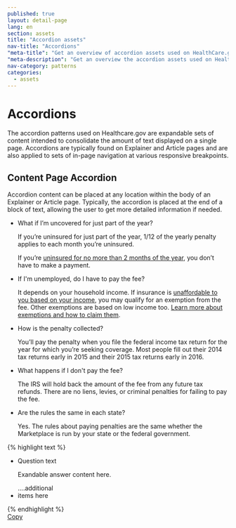 ```yaml
---
published: true
layout: detail-page
lang: en
section: assets
title: "Accordion assets"
nav-title: "Accordions"
"meta-title": "Get an overview of accordion assets used on HealthCare.gov"
"meta-description": "Get an overview the accordion assets used on HealthCare.gov."
nav-category: patterns
categories:
  - assets
---
```


# Accordions

<div class="intro">
The accordion patterns used on Healthcare.gov are expandable sets of content intended to consolidate the amount of text displayed on a single page. Accordions are typically found on Explainer and Article pages and are also applied to sets of in-page navigation at various responsive breakpoints.
</div>

<div class="hr"></div>

## Content Page Accordion

Accordion content can be placed at any location within the body of an Explainer or Article page. Typically, the accordion is placed at the end of a block of text, allowing the user to get more detailed information if needed.

<div class="code-wrapper">
	<div class="preview row">
		<div id="faq-container">
		  	<ul class="faq">
		        <li class="faq-question">
		          <a role="tab" tabindex="0" aria-expanded="false" data-target="#answer-1" data-toggle="collapse" class="question serif collapsed" id="question-1" aria-selected="false"><span aria-hidden="true" class="glyphicon glyphicon-chevron-right"></span>What if I’m uncovered for just part of the year?</a>
		          <div aria-describedby="question-1" id="answer-1" class="answer collapse">
		            <div class="qcontent"><p>If you’re uninsured for just part of the year, 1/12 of the yearly penalty applies to each month you’re uninsured.</p>
						<p>If you’re <a href="/exemptions-tool/#/results/details/short-gap">uninsured for no more than 2 months of the year</a>, you don’t have to make a payment.</p>
					</div>
		          </div>
		        </li>
		        <li class="faq-question">
		          <a role="tab" tabindex="0" aria-expanded="false" data-target="#answer-2" data-toggle="collapse" class="question serif collapsed" id="question-2" aria-selected="false"><span aria-hidden="true" class="glyphicon glyphicon-chevron-right"></span>If I'm unemployed, do I have to pay the fee?</a>
		          <div aria-describedby="question-2" id="answer-2" class="answer collapse">
		            <div class="qcontent"><p>It depends on your household income. If insurance is <a href="/exemptions-tool/#/results/details/marketplace-affordability">unaffordable to you based on your income</a>, you may qualify for an exemption from the fee. Other exemptions are based on low income too. <a href="/fees-exemptions/exemptions-from-the-fee/">Learn more about exemptions and how to claim them</a>.</p>
					</div>
		          </div>
		        </li>
		        <li class="faq-question">
		          <a role="tab" tabindex="0" aria-expanded="false" data-target="#answer-3" data-toggle="collapse" class="question serif collapsed" id="question-3" aria-selected="false"><span aria-hidden="true" class="glyphicon glyphicon-chevron-right"></span>How is the penalty collected?</a>
		          <div aria-describedby="question-3" id="answer-3" class="answer collapse">
		            <div class="qcontent"><p>You’ll pay the penalty when you file the federal income tax return for the year for which you’re seeking coverage. Most people fill out their 2014 tax returns early in 2015 and their 2015 tax returns early in 2016.</p>
					</div>
		          </div>
		        </li>
		        <li class="faq-question">
		          <a role="tab" tabindex="0" aria-expanded="false" data-target="#answer-4" data-toggle="collapse" class="question serif collapsed" id="question-4" aria-selected="false"><span aria-hidden="true" class="glyphicon glyphicon-chevron-right"></span>What happens if I don't pay the fee?</a>
		          <div aria-describedby="question-4" id="answer-4" class="answer collapse">
		            <div class="qcontent"><p>The IRS will hold back the amount of the fee from any future tax refunds. There are no liens, levies, or criminal penalties for failing to pay the fee.</p>
					</div>
		          </div>
		        </li>
		        <li class="faq-question">
		          <a role="tab" tabindex="0" aria-expanded="false" data-target="#answer-5" data-toggle="collapse" class="question serif collapsed" id="question-5" aria-selected="false"><span aria-hidden="true" class="glyphicon glyphicon-chevron-right"></span>Are the rules the same in each state?</a>
		          <div aria-describedby="question-5" id="answer-5" class="answer collapse">
		            <div class="qcontent"><p>Yes. The rules about paying penalties are the same whether the Marketplace is run by your state or the federal government.</p>
					</div>
		          </div>
		        </li>
			</ul>
		</div>	
	</div>
	<div id="accordion-code">
		{% highlight text %}
<div id="faq-container">
	<ul class="faq">
		<li class="faq-question">
			<a role="tab" tabindex="0" aria-expanded="false" data-target="#answer-1" data-toggle="collapse" class="question serif collapsed" id="question-1" aria-selected="false"><span aria-hidden="true" class="glyphicon glyphicon-chevron-right"></span>Question text</a>
			<div aria-describedby="question-1" id="answer-1" class="answer collapse">
				<div class="qcontent"><p>Exandable answer content here.</p></div>
			</div>
		</li>
		....additional <li> items here
	</ul>
</div>
		{% endhighlight %}
	</div>
	<a href="javascript:;" class="copy-button" title="Click to copy me." data-clipboard-target="secondary-alert-code" role="button">Copy</a>
</div>